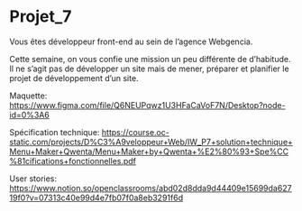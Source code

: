 # Projet_7

Vous êtes développeur front-end au sein de l’agence Webgencia. 

Cette semaine, on vous confie une mission un peu différente de d’habitude. Il ne s’agit pas de développer un site mais de mener, préparer et planifier le projet de développement d’un site.

Maquette:
https://www.figma.com/file/Q6NEUPqwz1U3HFaCaVoF7N/Desktop?node-id=0%3A6
 
Spécification technique:
https://course.oc-static.com/projects/D%C3%A9veloppeur+Web/IW_P7+solution+technique+Menu+Maker+Qwenta/Menu+Maker+by+Qwenta+%E2%80%93+Spe%CC%81cifications+fonctionnelles.pdf

User stories:
https://www.notion.so/openclassrooms/abd02d8dda9d44409e15699da62719f0?v=07313c40e99d4e7fb07f0a8eb3291f6d       
